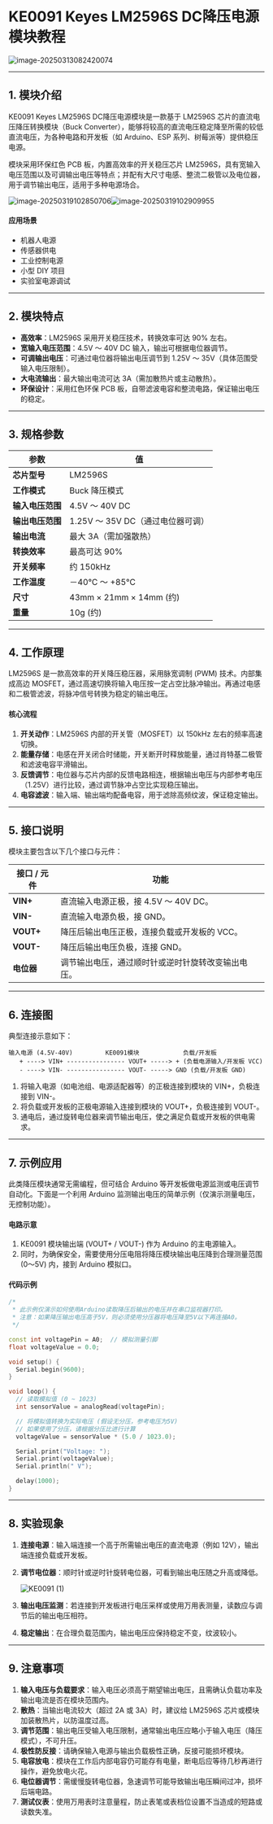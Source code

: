 # **KE0091 Keyes LM2596S DC降压电源模块教程**

![image-20250313082420074](media/image-20250313082420074.png)

---

## **1. 模块介绍**

KE0091 Keyes LM2596S DC降压电源模块是一款基于 LM2596S 芯片的直流电压降压转换模块（Buck Converter），能够将较高的直流电压稳定降至所需的较低直流电压，为各种电路和开发板（如 Arduino、ESP 系列、树莓派等）提供稳压电源。

模块采用环保红色 PCB 板，内置高效率的开关稳压芯片 LM2596S，具有宽输入电压范围以及可调输出电压等特点；并配有大尺寸电感、整流二极管以及电位器，用于调节输出电压，适用于多种电源场合。

![image-20250319102850706](media/image-20250319102850706.png)![image-20250319102909955](media/image-20250319102909955.png)

#### **应用场景**
- 机器人电源
- 传感器供电
- 工业控制电源
- 小型 DIY 项目
- 实验室电源调试

---

## **2. 模块特点**

- **高效率**：LM2596S 采用开关稳压技术，转换效率可达 90% 左右。  
- **宽输入电压范围**：4.5V ～ 40V DC 输入，输出可根据电位器调节。  
- **可调输出电压**：可通过电位器将输出电压调节到 1.25V ～ 35V（具体范围受输入电压限制）。  
- **大电流输出**：最大输出电流可达 3A（需加散热片或主动散热）。  
- **环保设计**：采用红色环保 PCB 板，自带滤波电容和整流电路，保证输出电压的稳定。

---

## **3. 规格参数**

| 参数                | 值                                         |
|---------------------|--------------------------------------------|
| **芯片型号**        | LM2596S                                    |
| **工作模式**        | Buck 降压模式                              |
| **输入电压范围**    | 4.5V ～ 40V DC                             |
| **输出电压范围**    | 1.25V ～ 35V DC（通过电位器可调）            |
| **输出电流**        | 最大 3A（需加强散热）                       |
| **转换效率**        | 最高可达 90%                                |
| **开关频率**        | 约 150kHz                                  |
| **工作温度**        | －40℃ ～ +85℃                              |
| **尺寸**            | 43mm × 21mm × 14mm (约)                    
| **重量**            | 10g (约)                                    |

---

## **4. 工作原理**

LM2596S 是一款高效率的开关降压稳压器，采用脉宽调制 (PWM) 技术。内部集成高边 MOSFET，通过高速切换将输入电压按一定占空比脉冲输出。再通过电感和二极管滤波，将脉冲信号转换为稳定的输出电压。

#### **核心流程**  
1. **开关动作**：LM2596S 内部的开关管（MOSFET）以 150kHz 左右的频率高速切换。  
2. **能量存储**：电感在开关闭合时储能，开关断开时释放能量，通过肖特基二极管和滤波电容平滑输出。  
3. **反馈调节**：电位器与芯片内部的反馈电路相连，根据输出电压与内部参考电压（1.25V）进行比较，通过调节脉冲占空比实现稳压输出。  
4. **电容滤波**：输入端、输出端均配备电容，用于滤除高频纹波，保证稳定输出。  

---

## **5. 接口说明**

模块主要包含以下几个接口与元件：

| 接口 / 元件 | 功能                                             |
|-------------|--------------------------------------------------|
| **VIN+**    | 直流输入电源正极，接 4.5V ～ 40V DC。             |
| **VIN-**    | 直流输入电源负极，接 GND。                        |
| **VOUT+**   | 降压后输出电压正极，连接负载或开发板的 VCC。      |
| **VOUT-**   | 降压后输出电压负极，连接 GND。                    |
| **电位器**  | 调节输出电压，通过顺时针或逆时针旋转改变输出电压。 |

---

## **6. 连接图**

典型连接示意如下：

```
输入电源 (4.5V-40V)         KE0091模块            负载/开发板
   + ----> VIN+ ---------------- VOUT+ -----> + (负载电源输入/开发板 VCC)
   - ----> VIN- ---------------- VOUT- -----> GND (负载/开发板 GND)
```

1. 将输入电源（如电池组、电源适配器等）的正极连接到模块的 VIN+，负极连接到 VIN-。  
2. 将负载或开发板的正极电源输入连接到模块的 VOUT+，负极连接到 VOUT-。  
3. 通电后，通过旋转电位器来调节输出电压，使之满足负载或开发板的供电需求。

---

## **7. 示例应用**

此类降压模块通常无需编程，但可结合 Arduino 等开发板做电源监测或电压调节自动化。下面是一个利用 Arduino 监测输出电压的简单示例（仅演示测量电压，无控制功能）。

#### **电路示意**  
1. KE0091 模块输出端 (VOUT+ / VOUT-) 作为 Arduino 的主电源输入。  
2. 同时，为确保安全，需要使用分压电阻将降压模块输出电压降到合理测量范围 (0～5V) 内，接到 Arduino 模拟口。

#### **代码示例**  
```cpp
/*
 * 此示例仅演示如何使用Arduino读取降压后输出的电压并在串口监视器打印。
 * 注意：如果降压输出电压高于5V，则必须使用分压器将电压降至5V以下再连接A0。
 */

const int voltagePin = A0;  // 模拟测量引脚
float voltageValue = 0.0;

void setup() {
  Serial.begin(9600);
}

void loop() {
  // 读取模拟值 (0 ~ 1023)
  int sensorValue = analogRead(voltagePin);

  // 将模拟值转换为实际电压 (假设无分压，参考电压为5V)
  // 如果使用了分压，请根据分压比进行计算
  voltageValue = sensorValue * (5.0 / 1023.0);

  Serial.print("Voltage: ");
  Serial.print(voltageValue);
  Serial.println(" V");

  delay(1000);
}
```

---

## **8. 实验现象**

1. **连接电源**：输入端连接一个高于所需输出电压的直流电源（例如 12V），输出端连接负载或开发板。  

2. **调节电位器**：顺时针或逆时针旋转电位器，可看到输出电压随之升高或降低。  

	![KE0091 (1)](media/KE0091-1.gif)

3. **输出电压监测**：若连接到开发板进行电压采样或使用万用表测量，读数应与调节后的输出电压相符。  

4. **稳定输出**：在合理负载范围内，输出电压应保持稳定不变，纹波较小。

---

## **9. 注意事项**

1. **输入电压与负载要求**：输入电压必须高于期望输出电压，且需确认负载功率及输出电流是否在模块范围内。  
2. **散热**：当输出电流较大（超过 2A 或 3A）时，建议给 LM2596S 芯片或模块加装散热片，以防温度过高。  
3. **调节范围**：输出电压受输入电压限制，通常输出电压应略小于输入电压（降压模式），不可升压。  
4. **极性防反接**：请确保输入电源与输出负载极性正确，反接可能损坏模块。  
5. **电容放电**：模块在工作后内部电容仍可能存有电量，断电后应等待几秒再进行操作，避免放电火花。  
6. **电位器调节**：需缓慢旋转电位器，急速调节可能导致输出电压瞬间过冲，损坏后端电路。  
7. **测试仪表**：使用万用表时注意量程，防止表笔或表档位设置不当造成的短路或读数失准。

